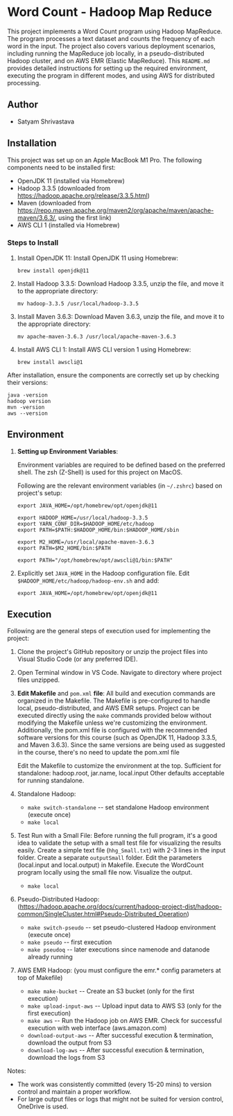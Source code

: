 # Word Count - Hadoop Map Reduce

This project implements a Word Count program using Hadoop MapReduce. The program processes a text dataset and counts the frequency of each word in the input. The project also covers various deployment scenarios, including running the MapReduce job locally, in a pseudo-distributed Hadoop cluster, and on AWS EMR (Elastic MapReduce). This `README.md` provides detailed instructions for setting up the required environment, executing the program in different modes, and using AWS for distributed processing.

Author
-----------
- Satyam Shrivastava

Installation
------------
This project was set up on an Apple MacBook M1 Pro. The following components need to be installed first:
- OpenJDK 11 (installed via Homebrew)
- Hadoop 3.3.5 (downloaded from https://hadoop.apache.org/release/3.3.5.html)
- Maven (downloaded from https://repo.maven.apache.org/maven2/org/apache/maven/apache-maven/3.6.3/, using the first link)
- AWS CLI 1 (installed via Homebrew)

### Steps to Install

1) Install OpenJDK 11: Install OpenJDK 11 using Homebrew:

   `brew install openjdk@11`

2) Install Hadoop 3.3.5: Download Hadoop 3.3.5, unzip the file, and move it to the appropriate directory:

   `mv hadoop-3.3.5 /usr/local/hadoop-3.3.5`

3) Install Maven 3.6.3: Download Maven 3.6.3, unzip the file, and move it to the appropriate directory:

   `mv apache-maven-3.6.3 /usr/local/apache-maven-3.6.3`

4) Install AWS CLI 1: Install AWS CLI version 1 using Homebrew:

   `brew install awscli@1`

After installation, ensure the components are correctly set up by checking their versions:
```
java -version
hadoop version
mvn -version
aws --version
```

Environment
-----------
1) **Setting up Environment Variables**:

   Environment variables are required to be defined based on the preferred shell. The zsh (Z-Shell) is used for this project on MacOS.

   Following are the relevant environment variables (in `~/.zshrc`) based on project's setup:

   ```
   export JAVA_HOME=/opt/homebrew/opt/openjdk@11

   export HADOOP_HOME=/usr/local/hadoop-3.3.5
   export YARN_CONF_DIR=$HADOOP_HOME/etc/hadoop
   export PATH=$PATH:$HADOOP_HOME/bin:$HADOOP_HOME/sbin

   export M2_HOME=/usr/local/apache-maven-3.6.3
   export PATH=$M2_HOME/bin:$PATH

   export PATH="/opt/homebrew/opt/awscli@1/bin:$PATH"
   ```

2) Explicitly set `JAVA_HOME` in the Hadoop configuration file. Edit `$HADOOP_HOME/etc/hadoop/hadoop-env.sh` and add:

   `export JAVA_HOME=/opt/homebrew/opt/openjdk@11`

Execution
---------
Following are the general steps of execution used for implementing the project:

1) Clone the project's GitHub repository or unzip the project files into Visual Studio Code (or any preferred IDE).

2) Open Terminal window in VS Code. Navigate to directory where project files unzipped.

3) **Edit Makefile** and `pom.xml` **file**:
   All build and execution commands are organized in the Makefile. The Makefile is pre-configured to handle local, pseudo-distributed, and AWS EMR setups. Project can be executed directly using the `make` commands provided below without modifying the Makefile unless we're customizing the environment.
   Additionally, the pom.xml file is configured with the recommended software versions for this course (such as OpenJDK 11, Hadoop 3.3.5, and Maven 3.6.3). Since the same versions are being used as suggested in the course, there's no need to update the pom.xml file
   
   Edit the Makefile to customize the environment at the top.
	Sufficient for standalone: hadoop.root, jar.name, local.input
	Other defaults acceptable for running standalone.

4) Standalone Hadoop:
	- `make switch-standalone`		-- set standalone Hadoop environment (execute once)
	- `make local`

5) Test Run with a Small File:
   Before running the full program, it's a good idea to validate the setup with a small test file for visualizing the results easily. Create a simple text file (`hhg_Small.txt`) with 2-3 lines in the input folder. Create a separate `outputSmall` folder. Edit the parameters (local.input and local.output) in Makefile. Execute the WordCount program locally using the small file now. Visualize the output.
	- `make local`

6) Pseudo-Distributed Hadoop: (https://hadoop.apache.org/docs/current/hadoop-project-dist/hadoop-common/SingleCluster.html#Pseudo-Distributed_Operation)
	- `make switch-pseudo`			-- set pseudo-clustered Hadoop environment (execute once)
	- `make pseudo`					-- first execution
	- `make pseudoq`				-- later executions since namenode and datanode already running

7) AWS EMR Hadoop: (you must configure the emr.* config parameters at top of Makefile)
	- `make make-bucket`			-- Create an S3 bucket (only for the first execution)
	- `make upload-input-aws`		-- Upload input data to AWS S3 (only for the first execution)
	- `make aws`					-- Run the Hadoop job on AWS EMR. Check for successful execution with web interface (aws.amazon.com)
	- `download-output-aws`		-- After successful execution & termination, download the output from S3
 	- `download-log-aws`		-- After successful execution & termination, download the logs from S3

Notes: 
- The work was consistently committed (every 15-20 mins) to version control and maintain a proper workflow.
- For large output files or logs that might not be suited for version control, OneDrive is used.
